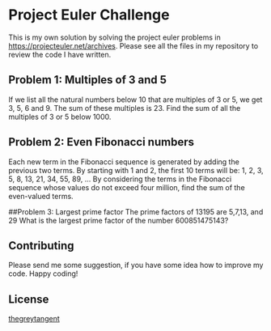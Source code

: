# Project Euler Challenge
This is my own solution by solving the project euler problems in https://projecteuler.net/archives.
Please see all the files in my repository to review the code I have written.

## Problem 1: Multiples of 3 and 5
If we list all the natural numbers below 10 that are multiples of 3 or 5, we get 3, 5, 6 and 9. The sum of these multiples is 23.
Find the sum of all the multiples of 3 or 5 below 1000.

## Problem 2: Even Fibonacci numbers
Each new term in the Fibonacci sequence is generated by adding the previous two terms. By starting with 1 and 2, the first 10 terms will be:
1, 2, 3, 5, 8, 13, 21, 34, 55, 89, ...
By considering the terms in the Fibonacci sequence whose values do not exceed four million, find the sum of the even-valued terms.

##Problem 3: Largest prime factor
The prime factors of 13195 are 5,7,13, and 29
What is the largest prime factor of the number 600851475143?

## Contributing
Please send me some suggestion, if you have some idea how to improve my code. Happy coding!


## License
[thegreytangent](https://facebook.com/thegreytangent)
